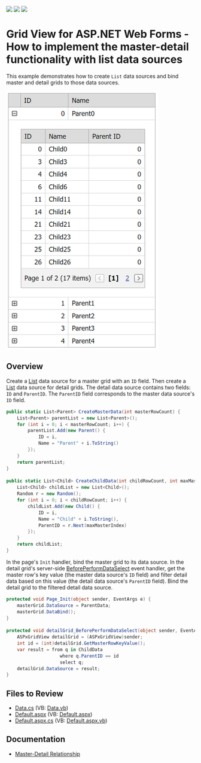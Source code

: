 <!-- default badges list -->
![](https://img.shields.io/endpoint?url=https://codecentral.devexpress.com/api/v1/VersionRange/128534565/22.1.3%2B)
[![](https://img.shields.io/badge/Open_in_DevExpress_Support_Center-FF7200?style=flat-square&logo=DevExpress&logoColor=white)](https://supportcenter.devexpress.com/ticket/details/E5018)
[![](https://img.shields.io/badge/📖_How_to_use_DevExpress_Examples-e9f6fc?style=flat-square)](https://docs.devexpress.com/GeneralInformation/403183)
<!-- default badges end -->
# Grid View for ASP.NET Web Forms - How to implement the master-detail functionality with list data sources

This example demonstrates how to create `List` data sources and bind master and detail grids to those data sources.

![Master-detail grids](MasterDetailBoundToListDataSource.png)

## Overview

Create a [List](https://learn.microsoft.com/en-us/dotnet/api/system.collections.generic.list-1?view=net-7.0) data source for a master grid with an `ID` field. Then create a [List](https://learn.microsoft.com/en-us/dotnet/api/system.collections.generic.list-1?view=net-7.0) data source for detail grids. The detail data source contains two fields: `ID` and `ParentID`. The `ParentID` field corresponds to the master data source's `ID` field.

```cs
public static List<Parent> CreateMasterData(int masterRowCount) {
    List<Parent> parentList = new List<Parent>();
    for (int i = 0; i < masterRowCount; i++) {
        parentList.Add(new Parent() {
            ID = i,
            Name = "Parent" + i.ToString()
        });
    }
    return parentList;
}

public static List<Child> CreateChildData(int childRowCount, int maxMasterIndex) {
    List<Child> childList = new List<Child>();
    Random r = new Random();
    for (int i = 0; i < childRowCount; i++) {
        childList.Add(new Child() {
            ID = i,
            Name = "Child" + i.ToString(),
            ParentID = r.Next(maxMasterIndex)
        });
    }
    return childList;
}
```

In the page's `Init` handler, bind the master grid to its data source. In the detail grid's server-side [BeforePerformDataSelect](https://docs.devexpress.com/AspNet/DevExpress.Web.ASPxGridBase.BeforePerformDataSelect) event handler, get the master row's key value (the master data source's `ID` field) and filter detail data based on this value (the detail data source's `ParentID` field). Bind the detail grid to the filtered detail data source.

```cs
protected void Page_Init(object sender, EventArgs e) {
    masterGrid.DataSource = ParentData;
    masterGrid.DataBind();
}

protected void detailGrid_BeforePerformDataSelect(object sender, EventArgs e) {
    ASPxGridView detailGrid = (ASPxGridView)sender;
    int id = (int)detailGrid.GetMasterRowKeyValue();
    var result = from q in ChildData
                    where q.ParentID == id
                    select q;
    detailGrid.DataSource = result;
}
```

## Files to Review

* [Data.cs](./CS/Data.cs) (VB: [Data.vb](./VB/Data.vb))
* [Default.aspx](./CS/Default.aspx) (VB: [Default.aspx](./VB/Default.aspx))
* [Default.aspx.cs](./CS/Default.aspx.cs) (VB: [Default.aspx.vb](./VB/Default.aspx.vb))

## Documentation

* [Master-Detail Relationship](https://docs.devexpress.com/AspNet/3772/components/grid-view/concepts/master-detail-relationship)
